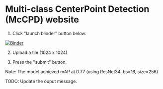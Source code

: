 # Multi-class CenterPoint Detection (McCPD) website

1. Click "launch blinder" button below:

[![Binder](https://mybinder.org/badge_logo.svg)](https://mybinder.org/v2/gh/slee5777/McCPD.git/master?filepath=%2Fvolia%2Frender%2Finference.ipynb)

2. Upload a tile (1024 x 1024)

3. Press the "submit" button.  

Note: The model achieved mAP at 0.77 (using ResNet34, bs=16, size=256)

TODO: Update the ouput message.
